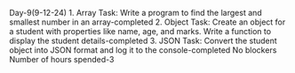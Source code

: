 Day-9(9-12-24)
    1. Array Task: Write a program to find the largest and smallest number in an array-completed
    2. Object Task: Create an object for a student with properties like name, age, and marks. Write a function to display the student details-completed
    3. JSON Task: Convert the student object into JSON format and log it to the console-completed
    No blockers
    Number of hours spended-3